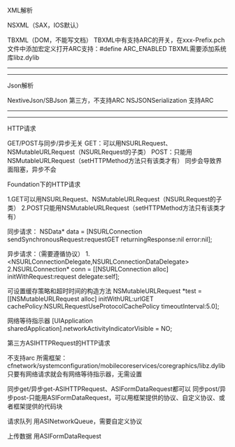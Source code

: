 

XML解析

NSXML（SAX，IOS默认）

TBXML（DOM，不能写文档）
TBXML中有支持ARC的开关，在xxx-Prefix.pch文件中添加宏定义打开ARC支持：#define ARC_ENABLED
TBXML需要添加系统库libz.dylib

************************************************************************************************************************************************
************************************************************************************************************************************************

Json解析

NextiveJson/SBJson 第三方，不支持ARC
NSJSONSerialization 支持ARC

************************************************************************************************************************************************
************************************************************************************************************************************************

HTTP请求

GET/POST与同步/异步无关
GET：可以用NSURLRequest、NSMutableURLRequest（NSURLRequest的子类）
POST：只能用NSMutableURLRequest（setHTTPMethod方法只有该类才有）
同步会导致界面阻塞，异步不会


Foundation下的HTTP请求

1.GET可以用NSURLRequest、NSMutableURLRequest（NSURLRequest的子类）
2.POST只能用NSMutableURLRequest（setHTTPMethod方法只有该类才有）

同步请求：
NSData* data = [NSURLConnection sendSynchronousRequest:requestGET returningResponse:nil error:nil];

异步请求：（需要遵循协议）
1.<NSURLConnectionDelegate,NSURLConnectionDataDelegate>
2.NSURLConnection* conn = [[NSURLConnection alloc] initWithRequest:request delegate:self];

可设置缓存策略和超时时间的构造方法
NSMutableURLRequest *test = [[NSMutableURLRequest alloc] initWithURL:urlGET cachePolicy:NSURLRequestUseProtocolCachePolicy timeoutInterval:5.0];

网络等待指示器
[UIApplication sharedApplication].networkActivityIndicatorVisible = NO;






第三方ASIHTTPRequest的HTTP请求

不支持arc
所需框架：cfnetwork/systemconfiguration/mobilecoreservices/coregraphics/libz.dylib
只要有网络请求就会有网络等待指示器，无需设置

同步get/异步get-ASIHTTPRequest、ASIFormDataRequest都可以
同步post/异步post-只能用ASIFormDataRequest，可以用框架提供的协议、自定义协议、或者框架提供的代码块

请求队列
用ASINetworkQueue，需要自定义协议

上传数据
用ASIFormDataRequest
